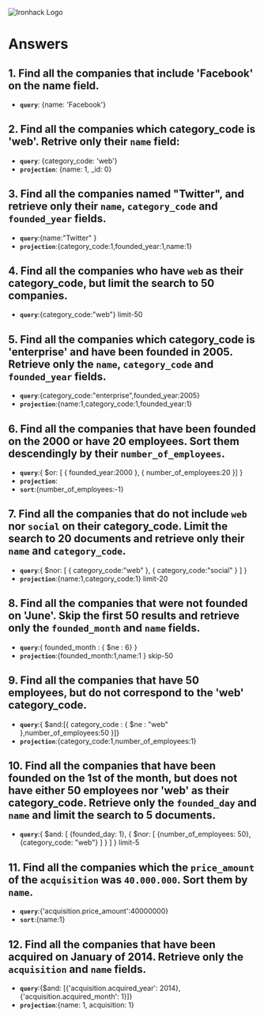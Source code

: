 ![Ironhack Logo](https://i.imgur.com/1QgrNNw.png)

# Answers

## 1. Find all the companies that include 'Facebook' on the **name** field.

 - **`query`**: {name: 'Facebook'}

 
 ## 2. Find all the companies which **category_code** is 'web'. Retrive only their `name` field:

 - **`query`**: {category_code: 'web'}
 - **`projection`**: {name: 1, _id: 0}


## 3. Find all the companies named "Twitter", and retrieve only their `name`, `category_code` and `founded_year` fields.

- **`query`**:{name:"Twitter"	}
- **`projection`**:{category_code:1,founded_year:1,name:1}

## 4. Find all the companies who have `web` as their **category_code**, but limit the search to 50 companies.

- **`query`**:{category_code:"web"}
limit-50

## 5. Find all the companies which **category_code** is 'enterprise' and have been founded in 2005. Retrieve only the `name`, `category_code` and `founded_year` fields.

- **`query`**:{category_code:"enterprise",founded_year:2005}
- **`projection`**:{name:1,category_code:1,founded_year:1}

## 6. Find all the companies that have been **founded** on the 2000 or have 20 **employees**. Sort them descendingly by their `number_of_employees`.

- **`query`**:{ $or: [ { founded_year:2000 }, { number_of_employees:20 }] }
- **`projection`**:
- **`sort`**:{number_of_employees:-1}

## 7. Find all the companies that do not include `web` nor `social` on their **category_code**. Limit the search to 20 documents and retrieve only their `name` and `category_code`.

- **`query`**:{ $nor: [ { category_code:"web" }, { category_code:"social" } ] }
- **`projection`**:{name:1,category_code:1}
limit-20

## 8. Find all the companies that were not **founded** on 'June'. Skip the first 50 results and retrieve only the `founded_month` and `name` fields.

- **`query`**:{ founded_month : { $ne : 6} }
- **`projection`**:{founded_month:1,name:1	}
skip-50

## 9. Find all the companies that have 50 employees, but do not correspond to the 'web' **category_code**. 

- **`query`**:{ $and:[{ category_code : { $ne : "web" },number_of_employees:50 }]}
- **`projection`**:{category_code:1,number_of_employees:1}

## 10. Find all the companies that have been founded on the 1st of the month, but does not have either 50 employees nor 'web' as their **category_code**. Retrieve only the `founded_day` and `name` and limit the search to 5 documents.

- **`query`**:{ $and: [ {founded_day: 1}, { $nor: [ {number_of_employees: 50}, {category_code: "web"} ] } ] }
limit-5

## 11. Find all the companies which the `price_amount` of the `acquisition` was **`40.000.000`**. Sort them by `name`.

- **`query`**:{'acquisition.price_amount':40000000}
- **`sort`**:{name:1}

## 12. Find all the companies that have been acquired on January of 2014. Retrieve only the `acquisition` and `name` fields.

- **`query`**:{$and: [{'acquisition.acquired_year': 2014},{'acquisition.acquired_month': 1}]}
- **`projection`**:{name: 1, acquisition: 1}

